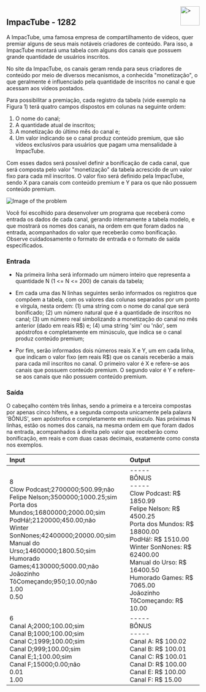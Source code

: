 <img alt=">" src="../../../../assets/images/difficulty-level/01.webp" width=50 />
<style>
    img[alt$=">"] {
    float: right;
}
</style>

## ImpacTube - 1282
A ImpacTube, uma famosa empresa de compartilhamento de vídeos, quer premiar alguns de seus mais notáveis criadores de conteúdo. Para isso, a ImpacTube montará uma tabela com alguns dos canais que possuem grande quantidade de usuários inscritos.

No site da ImpacTube, os canais geram renda para seus criadores de conteúdo por meio de diversos mecanismos, a conhecida "monetização", o que geralmente é influenciado pela quantidade de inscritos no canal e que acessam aos vídeos postados.

Para possibilitar a premiação, cada registro da tabela (vide exemplo na Figura 1) terá quatro campos dispostos em colunas na seguinte ordem:

1. O nome do canal;
2. A quantidade atual de inscritos;
3. A monetização do último mês do canal e;
4. Um valor indicando se o canal produz conteúdo premium, que são vídeos exclusivos para usuários que pagam uma mensalidade à ImpacTube.

Com esses dados será possível definir a bonificação de cada canal, que será composta pelo valor "monetização" da tabela acrescido de um valor fixo para cada mil inscritos.  O valor fixo será definido pela ImpacTube, sendo X para canais com conteúdo premium e Y para os que não possuem conteúdo premium.

![Image of the problem](https://i.imgur.com/hRjvUJs.png "Image problem")

Você foi escolhido para desenvolver um programa que receberá como entrada os dados de cada canal, gerando internamente a tabela modelo, e que mostrará os nomes dos canais, na ordem em que foram dados na entrada, acompanhados do valor que receberão como bonificação. Observe cuidadosamente o formato de entrada e o formato de saída especificados.

### Entrada
- Na primeira linha será informado um número inteiro que representa a quantidade N (1 <= N <= 200) de canais da tabela;

- Em cada uma das N linhas seguintes serão informados os registros que compõem a tabela, com os valores das colunas separados por um ponto e vírgula, nesta ordem: (1) uma string com o nome do canal que será bonificado; (2) um número natural que é a quantidade de inscritos no canal; (3) um número real simbolizando a monetização do canal no mês anterior (dado em reais R$) e; (4) uma string 'sim' ou 'não', sem apóstrofos e completamente em minúsculo, que indica se o canal produz conteúdo premium;

- Por fim, serão informados dois números reais X e Y, um em cada linha, que indicam o valor fixo (em reais R$) que os canais receberão a mais para cada mil inscritos no canal. O primeiro valor é X e refere-se aos canais que possuem conteúdo premium. O segundo valor é Y e refere-se aos canais que não possuem conteúdo premium.

### Saída
O cabeçalho contém três linhas,  sendo a primeira e a terceira compostas por apenas cinco hifens, e a segunda composta unicamente pela palavra 'BÔNUS', sem apóstrofos e completamente em maiúsculo. Nas próximas N linhas, estão os nomes dos canais, na mesma ordem em que foram dados na entrada, acompanhados à direita pelo valor que receberão como bonificação, em reais e com duas casas decimais, exatamente como consta nos exemplos.

| Input | Output |
| :----- | :----- |
| 8 <br> Clow Podcast;2700000;500.99;não <br> Felipe Nelson;3500000;1000.25;sim <br> Porta dos Mundos;16800000;2000.00;sim <br> PodHá!;2120000;450.00;não <br> Winter SonNones;42400000;20000.00;sim <br> Manual do Urso;14600000;1800.50;sim <br> Humorado Games;4130000;5000.00;não <br> Joãozinho TôComeçando;950;10.00;não <br> 1.00 <br> 0.50 | ----- <br> BÔNUS <br> ----- <br> Clow Podcast: R$ 1850.99 <br> Felipe Nelson: R$ 4500.25 <br> Porta dos Mundos: R$ 18800.00 <br> PodHá!: R$ 1510.00 <br> Winter SonNones: R$ 62400.00 <br> Manual do Urso: R$ 16400.50 <br> Humorado Games: R$ 7065.00 <br> Joãozinho TôComeçando: R$ 10.00 |
|  6 <br> Canal A;2000;100.00;sim <br> Canal B;1000;100.00;sim <br> Canal C;1999;100.00;sim <br> Canal D;999;100.00;sim <br> Canal E;1;100.00;sim <br> Canal F;15000;0.00;não <br> 0.01 <br> 1.00 | ----- <br> BÔNUS <br> ----- <br> Canal A: R$ 100.02 <br> Canal B:  R$ 100.01 <br> Canal C: R$ 100.01 <br> Canal D: R$ 100.00 <br> Canal E: R$ 100.00 <br> Canal F: R$ 15.00

